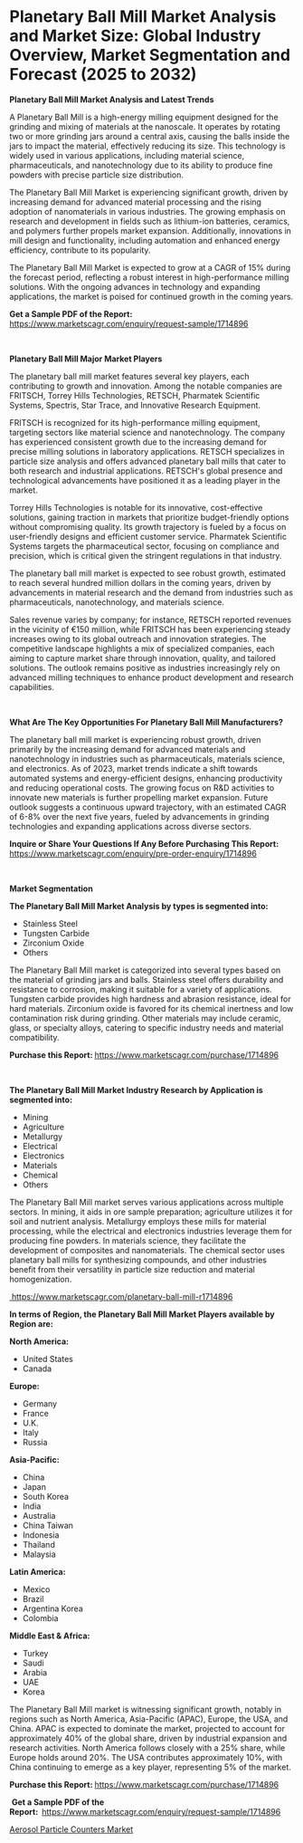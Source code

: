 <p><h1>Planetary Ball Mill Market Analysis and Market Size: Global Industry Overview, Market Segmentation and Forecast (2025 to 2032)</h1></p><p><strong>Planetary Ball Mill Market Analysis and Latest Trends</strong></p>
<p><p>A Planetary Ball Mill is a high-energy milling equipment designed for the grinding and mixing of materials at the nanoscale. It operates by rotating two or more grinding jars around a central axis, causing the balls inside the jars to impact the material, effectively reducing its size. This technology is widely used in various applications, including material science, pharmaceuticals, and nanotechnology due to its ability to produce fine powders with precise particle size distribution.</p><p>The Planetary Ball Mill Market is experiencing significant growth, driven by increasing demand for advanced material processing and the rising adoption of nanomaterials in various industries. The growing emphasis on research and development in fields such as lithium-ion batteries, ceramics, and polymers further propels market expansion. Additionally, innovations in mill design and functionality, including automation and enhanced energy efficiency, contribute to its popularity. </p><p>The Planetary Ball Mill Market is expected to grow at a CAGR of 15% during the forecast period, reflecting a robust interest in high-performance milling solutions. With the ongoing advances in technology and expanding applications, the market is poised for continued growth in the coming years.</p></p>
<p><strong>Get a Sample PDF of the Report:&nbsp;</strong> <a href="https://www.marketscagr.com/enquiry/request-sample/1714896?utm_campaign=2276&utm_medium=2&utm_source=Github&utm_content=ia&utm_term=17022025&utm_id=planetary-ball-mill">https://www.marketscagr.com/enquiry/request-sample/1714896</a></p>
<p>&nbsp;</p>
<p><strong>Planetary Ball Mill Major Market Players</strong></p>
<p><p>The planetary ball mill market features several key players, each contributing to growth and innovation. Among the notable companies are FRITSCH, Torrey Hills Technologies, RETSCH, Pharmatek Scientific Systems, Spectris, Star Trace, and Innovative Research Equipment. </p><p>FRITSCH is recognized for its high-performance milling equipment, targeting sectors like material science and nanotechnology. The company has experienced consistent growth due to the increasing demand for precise milling solutions in laboratory applications. RETSCH specializes in particle size analysis and offers advanced planetary ball mills that cater to both research and industrial applications. RETSCH's global presence and technological advancements have positioned it as a leading player in the market.</p><p>Torrey Hills Technologies is notable for its innovative, cost-effective solutions, gaining traction in markets that prioritize budget-friendly options without compromising quality. Its growth trajectory is fueled by a focus on user-friendly designs and efficient customer service. Pharmatek Scientific Systems targets the pharmaceutical sector, focusing on compliance and precision, which is critical given the stringent regulations in that industry.</p><p>The planetary ball mill market is expected to see robust growth, estimated to reach several hundred million dollars in the coming years, driven by advancements in material research and the demand from industries such as pharmaceuticals, nanotechnology, and materials science.</p><p>Sales revenue varies by company; for instance, RETSCH reported revenues in the vicinity of €150 million, while FRITSCH has been experiencing steady increases owing to its global outreach and innovation strategies. The competitive landscape highlights a mix of specialized companies, each aiming to capture market share through innovation, quality, and tailored solutions. The outlook remains positive as industries increasingly rely on advanced milling techniques to enhance product development and research capabilities.</p></p>
<p>&nbsp;</p>
<p><strong>What Are The Key Opportunities For Planetary Ball Mill Manufacturers?</strong></p>
<p><p>The planetary ball mill market is experiencing robust growth, driven primarily by the increasing demand for advanced materials and nanotechnology in industries such as pharmaceuticals, materials science, and electronics. As of 2023, market trends indicate a shift towards automated systems and energy-efficient designs, enhancing productivity and reducing operational costs. The growing focus on R&D activities to innovate new materials is further propelling market expansion. Future outlook suggests a continuous upward trajectory, with an estimated CAGR of 6-8% over the next five years, fueled by advancements in grinding technologies and expanding applications across diverse sectors.</p></p>
<p><strong>Inquire or Share Your Questions If Any Before Purchasing This Report:</strong> <a href="https://www.marketscagr.com/enquiry/pre-order-enquiry/1714896?utm_campaign=2276&utm_medium=2&utm_source=Github&utm_content=ia&utm_term=17022025&utm_id=planetary-ball-mill">https://www.marketscagr.com/enquiry/pre-order-enquiry/1714896</a></p>
<p>&nbsp;</p>
<p><strong>Market Segmentation</strong></p>
<p><strong>The Planetary Ball Mill Market Analysis by types is segmented into:</strong></p>
<p><ul><li>Stainless Steel</li><li>Tungsten Carbide</li><li>Zirconium Oxide</li><li>Others</li></ul></p>
<p><p>The Planetary Ball Mill market is categorized into several types based on the material of grinding jars and balls. Stainless steel offers durability and resistance to corrosion, making it suitable for a variety of applications. Tungsten carbide provides high hardness and abrasion resistance, ideal for hard materials. Zirconium oxide is favored for its chemical inertness and low contamination risk during grinding. Other materials may include ceramic, glass, or specialty alloys, catering to specific industry needs and material compatibility.</p></p>
<p><strong>Purchase this Report:&nbsp;</strong><a href="https://www.marketscagr.com/purchase/1714896?utm_campaign=2276&utm_medium=2&utm_source=Github&utm_content=ia&utm_term=17022025&utm_id=planetary-ball-mill">https://www.marketscagr.com/purchase/1714896</a></p>
<p>&nbsp;</p>
<p><strong>The Planetary Ball Mill Market Industry Research by Application is segmented into:</strong></p>
<p><ul><li>Mining</li><li>Agriculture</li><li>Metallurgy</li><li>Electrical</li><li>Electronics</li><li>Materials</li><li>Chemical</li><li>Others</li></ul></p>
<p><p>The Planetary Ball Mill market serves various applications across multiple sectors. In mining, it aids in ore sample preparation; agriculture utilizes it for soil and nutrient analysis. Metallurgy employs these mills for material processing, while the electrical and electronics industries leverage them for producing fine powders. In materials science, they facilitate the development of composites and nanomaterials. The chemical sector uses planetary ball mills for synthesizing compounds, and other industries benefit from their versatility in particle size reduction and material homogenization.</p></p>
<p><a href="https://www.marketscagr.com/planetary-ball-mill-r1714896?utm_campaign=2276&utm_medium=2&utm_source=Github&utm_content=ia&utm_term=17022025&utm_id=planetary-ball-mill">&nbsp;https://www.marketscagr.com/planetary-ball-mill-r1714896</a></p>
<p><strong>In terms of Region, the Planetary Ball Mill Market Players available by Region are:</strong></p>
<p>
    <p> <strong> North America: </strong>
        <ul>
            <li>United States</li>
            <li>Canada</li>
        </ul>
        </p> 
    <p> <strong> Europe: </strong>
        <ul>
            <li>Germany</li>
            <li>France</li>
            <li>U.K.</li>
            <li>Italy</li>
            <li>Russia</li>
        </ul>
        </p> 
    <p> <strong> Asia-Pacific: </strong>
        <ul>
            <li>China</li>
            <li>Japan</li>
            <li>South Korea</li>
            <li>India</li>
            <li>Australia</li>
            <li>China Taiwan</li>
            <li>Indonesia</li>
            <li>Thailand</li>
            <li>Malaysia</li>
        </ul>
        </p> 
    <p> <strong> Latin America: </strong>
        <ul>
            <li>Mexico</li>
            <li>Brazil</li>
            <li>Argentina Korea</li>
            <li>Colombia</li>
        </ul>
        </p> 
    <p> <strong> Middle East & Africa: </strong>
        <ul>
            <li>Turkey</li>
            <li>Saudi</li>
            <li>Arabia</li>
            <li>UAE</li>
            <li>Korea</li>
        </ul>
    </p>
    </p>
<p><p>The Planetary Ball Mill market is witnessing significant growth, notably in regions such as North America, Asia-Pacific (APAC), Europe, the USA, and China. APAC is expected to dominate the market, projected to account for approximately 40% of the global share, driven by industrial expansion and research activities. North America follows closely with a 25% share, while Europe holds around 20%. The USA contributes approximately 10%, with China continuing to emerge as a key player, representing 5% of the market.</p></p>
<p><strong>Purchase this Report: </strong><a href="https://www.marketscagr.com/purchase/1714896?utm_campaign=2276&utm_medium=2&utm_source=Github&utm_content=ia&utm_term=17022025&utm_id=planetary-ball-mill">https://www.marketscagr.com/purchase/1714896</a></p>
<p>&nbsp;<strong>Get a Sample PDF of the Report:&nbsp;&nbsp;</strong><a href="https://www.marketscagr.com/enquiry/request-sample/1714896?utm_campaign=2276&utm_medium=2&utm_source=Github&utm_content=ia&utm_term=17022025&utm_id=planetary-ball-mill">https://www.marketscagr.com/enquiry/request-sample/1714896</a></p>
<p><strong></strong></p>
<p><p><a href="https://github.com/risingtrista99259/Market-Research-Report-List-1/blob/main/aerosol-particle-counters-market.md?utm_campaign=2276&utm_medium=2&utm_source=Github&utm_content=ia&utm_term=17022025&utm_id=planetary-ball-mill">Aerosol Particle Counters Market</a></p></p>